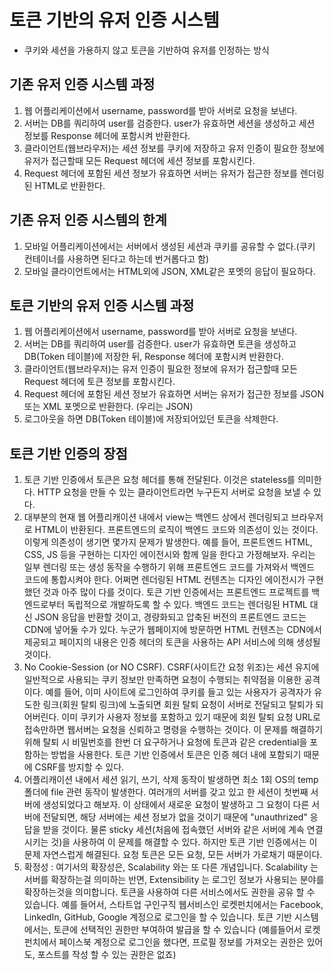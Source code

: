 # 토큰 기반의 유저 인증 시스템

- 쿠키와 세션을 가용하지 않고 토큰을 기반하여 유저를 인정하는 방식

## 기존 유저 인증 시스템 과정

1. 웹 어플리케이션에서 username, password를 받아 서버로 요청을 보낸다.
2. 서버는 DB를 쿼리하여 user를 검증한다. user가 유효하면 세션을 생성하고 세션 정보를 Response 헤더에 포함시켜 반환한다.
3. 클라이언트(웹브라우저)는 세션 정보를 쿠키에 저장하고 유저 인증이 필요한 정보에 유저가 접근할때 모든 Request 헤더에 세션 정보를 포함시킨다.
4. Request 헤더에 포함된 세션 정보가 유효하면 서버는 유저가 접근한 정보를 렌더링된 HTML로 반환한다.

## 기존 유저 인증 시스템의 한계

1. 모바일 어플리케이션에서는 서버에서 생성된 세션과 쿠키를 공유할 수 없다.(쿠키 컨테이너를 사용하면 된다고 하는데 번거롭다고 함)
2. 모바일 클라이언트에서는 HTML외에 JSON, XML같은 포멧의 응답이 필요하다.

## 토큰 기반의 유저 인증 시스템 과정

1. 웹 어플리케이션에서 username, password를 받아 서버로 요청을 보낸다.
2. 서버는 DB를 쿼리하여 user를 검증한다. user가 유효하면 토큰을 생성하고 DB(Token 테이블)에 저장한 뒤, Response 헤더에 포함시켜 반환한다.
3. 클라이언트(웹브라우저)는 유저 인증이 필요한 정보에 유저가 접근할때 모든 Request 헤더에 토큰 정보를 포함시킨다.
4. Request 헤더에 포함된 세션 정보가 유효하면 서버는 유저가 접근한 정보를 JSON 또는 XML 포멧으로 반환한다. (우리는 JSON)
5. 로그아웃을 하면 DB(Token 테이블)에 저장되어있던 토큰을 삭제한다.

## 토큰 기반 인증의 장점

1. 토큰 기반 인증에서 토큰은 요청 헤더를 통해 전달된다. 이것은 stateless를 의미한다. HTTP 요청을 만들 수 있는 클라이언트라면 누구든지 서버로 요청을 보낼 수 있다.
2. 대부분의 현재 웹 어플리캐이션 내에서 view는 백엔드 상에서 렌더링되고 브라우저로 HTML이 반환된다. 프론트엔드의 로직이 백엔드 코드와 의존성이 있는 것이다. 이렇게 의존성이 생기면 몇가지 문제가 발생한다. 예를 들어, 프론트엔드 HTML, CSS, JS 등을 구현하는 디자인 에이전시와 함께 일을 한다고 가정해보자. 우리는 일부 렌더링 또는 생성 동작을 수행하기 위해 프론트엔드 코드를 가져와서 백엔드 코드에 통합시켜야 한다. 어쩌면 렌더링된 HTML 컨텐츠는 디자인 에이전시가 구현했던 것과 아주 많이 다를 것이다. 토큰 기반 인증에서는 프론트엔드 프로젝트를 백엔드로부터 독립적으로 개발하도록 할 수 있다. 백엔드 코드는 렌더링된 HTML 대신 JSON 응답을 반환할 것이고, 경량화되고 압축된 버전의 프론트엔드 코드는 CDN에 넣어둘 수가 있다. 누군가 웹페이지에 방문하면 HTML 컨텐츠는 CDN에서 제공되고 페이지의 내용은 인증 헤더의 토큰을 사용하는 API 서비스에 의해 생성될 것이다.
3. No Cookie-Session (or NO CSRF). CSRF(사이트간 요청 위조)는 세션 유지에 일반적으로 사용되는 쿠키 정보만 만족하면 요청이 수행되는 취약점을 이용한 공격이다. 예를 들어, 이미 사이트에 로그인하여 쿠키를 들고 있는 사용자가 공격자가 유도한 링크(회원 탈퇴 링크)에 노출되면 회원 탈퇴 요청이 서버로 전달되고 탈퇴가 되어버린다. 이미 쿠키가 사용자 정보를 포함하고 있기 때문에 회원 탈퇴 요청 URL로 접속만하면 웹서버는 요청을 신뢰하고 명령을 수행하는 것이다. 이 문제를 해결하기 위해 탈퇴 시 비밀번호를 한번 더 요구하거나 요청에 토큰과 같은 credential을 포함하는 방법을 사용한다. 토큰 기반 인증에서 토큰은 인증 헤더 내에 포함되기 때문에 CSRF를 방지할 수 있다.
4. 어플리캐이션 내에서 세션 읽기, 쓰기, 삭제 동작이 발생하면 최소 1회 OS의 temp 폴더에 file 관련 동작이 발생한다. 여러개의 서버를 갖고 있고 한 세션이 첫번째 서버에 생성되었다고 해보자. 이 상태에서 새로운 요청이 발생하고 그 요청이 다른 서버에 전달되면, 해당 서버에는 세션 정보가 없을 것이기 때문에 "unauthrized" 응답을 받을 것이다. 물론 sticky 세션(처음에 접속했던 서버와 같은 서버에 계속 연결시키는 것)을 사용하여 이 문제를 해결할 수 있다. 하지만 토큰 기반 인증에서는 이 문제 자연스럽게 해결된다. 요청 토큰은 모든 요청, 모든 서버가 가로채기 때문이다.
5. 확정성 : 여기서의 확장성은, Scalability 와는 또 다른 개념입니다. Scalability 는 서버를 확장하는걸 의미하는 반면, Extensibility 는 로그인 정보가 사용되는 분야를 확장하는것을 의미합니다. 토큰을 사용하여 다른 서비스에서도 권한을 공유 할 수 있습니다. 예를 들어서, 스타트업 구인구직 웹서비스인 로켓펀치에서는 Facebook, LinkedIn, GitHub, Google 계정으로 로그인을 할 수 있습니다. 토큰 기반 시스템에서는, 토큰에 선택적인 권한만 부여하여 발급을 할 수 있습니다 (예를들어서 로켓펀치에서 페이스북 계정으로 로그인을 했다면, 프로필 정보를 가져오는 권한은 있어도, 포스트를 작성 할 수 있는 권한은 없죠)